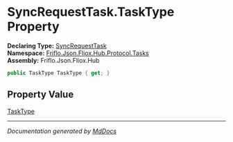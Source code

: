 ﻿<!--  
  <auto-generated>   
    The contents of this file were generated by a tool.  
    Changes to this file may be list if the file is regenerated  
  </auto-generated>   
-->

# SyncRequestTask.TaskType Property

**Declaring Type:** [SyncRequestTask](../index.md)  
**Namespace:** [Friflo.Json.Fliox.Hub.Protocol.Tasks](../../index.md)  
**Assembly:** Friflo.Json.Fliox.Hub

```csharp
public TaskType TaskType { get; }
```

## Property Value

[TaskType](../../TaskType/index.md)

___

*Documentation generated by [MdDocs](https://github.com/ap0llo/mddocs)*
